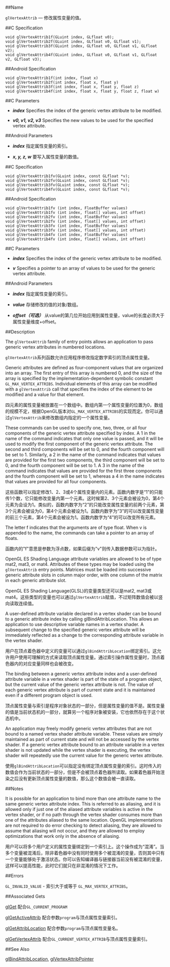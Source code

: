 ##Name

`glVertexAttrib` — 修改属性变量的值。

##C Specification

    void glVertexAttrib1f(GLuint index, GLfloat v0);
    void glVertexAttrib2f(GLuint index, GLfloat v0, GLfloat v1);
    void glVertexAttrib3f(GLuint index, GLfloat v0, GLfloat v1, GLfloat v2);
    void glVertexAttrib4f(GLuint index, GLfloat v0, GLfloat v1, GLfloat v2, GLfloat v3);

##Android Specification

    void glVertexAttrib1f(int index, float x)
    void glVertexAttrib2f(int index, float x, float y)
    void glVertexAttrib3f(int index, float x, float y, float z)
    void glVertexAttrib4f(int index, float x, float y, float z, float w)

##C Parameters

- ***index*** Specifies the index of the generic vertex attribute to be modified.

- ***v0, v1, v2, v3*** Specifies the new values to be used for the specified vertex attribute.

##Android Parameters

- ***index*** 指定属性变量的索引。

- ***x, y, z, w*** 要写入属性变量的数值。

##C Specification

    void glVertexAttrib1fv(GLuint index, const GLfloat *v);
    void glVertexAttrib2fv(GLuint index, const GLfloat *v);
    void glVertexAttrib3fv(GLuint index, const GLfloat *v);
    void glVertexAttrib4fv(GLuint index, const GLfloat *v);
 
##Android Specification

    void glVertexAttrib1fv (int index, FloatBuffer values)
    void glVertexAttrib1fv (int index, float[] values, int offset)
    void glVertexAttrib2fv (int index, FloatBuffer values)
    void glVertexAttrib2fv (int index, float[] values, int offset)
    void glVertexAttrib3fv (int index, FloatBuffer values)
    void glVertexAttrib3fv (int index, float[] values, int offset)
    void glVertexAttrib4fv (int index, FloatBuffer values)
    void glVertexAttrib4fv (int index, float[] values, int offset)

##C Parameters

- ***index*** Specifies the index of the generic vertex attribute to be modified.

- ***v*** Specifies a pointer to an array of values to be used for the generic vertex attribute.

##Android Parameters

- ***index*** 指定属性变量的索引。

- ***value*** 存储修改的值的对象/数组。

- ***offset（可选）*** 从value的第几位开始应用到属性变量，value的长度必须大于属性变量维度+offset。

##Description

The `glVertexAttrib` family of entry points allows an application to pass generic vertex attributes in numbered locations.

`glVertexAttrib`系列函数允许应用程序修改指定数字索引的顶点属性变量。

Generic attributes are defined as four-component values that are organized into an array. The first entry of this array is numbered 0, and the size of the array is specified by the implementation-dependent symbolic constant `GL_MAX_VERTEX_ATTRIBS`. Individual elements of this array can be modified with a `glVertexAttrib` call that specifies the index of the element to be modified and a value for that element.

四元素的属性变量被放置在一个数组中。数组内第一个属性变量的位置为0，数组的规模不定，根据OpenGL版本对`GL_MAX_VERTEX_ATTRIBS`的实现而定。你可以通过`glVertexAttrib`来修改数组内指定的一个属性变量。

These commands can be used to specify one, two, three, or all four components of the generic vertex attribute specified by index. A 1 in the name of the command indicates that only one value is passed, and it will be used to modify the first component of the generic vertex attribute. The second and third components will be set to 0, and the fourth component will be set to 1. Similarly, a 2 in the name of the command indicates that values are provided for the first two components, the third component will be set to 0, and the fourth component will be set to 1. A 3 in the name of the command indicates that values are provided for the first three components and the fourth component will be set to 1, whereas a 4 in the name indicates that values are provided for all four components.

这些函数可以指定修改1、2、3或4个属性变量内的元素。函数内数字是“1”的只能传1个数，它只能修改变量内第一个元素。这时候第2、3个元素会被设为0，第4个元素为会设为1。类似的，函数内数字为“2”的只能改变属性变量的前两个元素，第3个元素会被设为0，第4个元素会被设为1。函数内数字为“3”的可以改变属性变量的前三个元素，第4个元素会被设为1。函数内数字为“4”的可以改变所有元素。

The letter f indicates that the arguments are of type float. When v is appended to the name, the commands can take a pointer to an array of floats.

函数内的"f"意思是参数为浮点数，如果后缀为"v"则传入数据参数可以为指针。

OpenGL ES Shading Language attribute variables are allowed to be of type mat2, mat3, or mat4. Attributes of these types may be loaded using the `glVertexAttrib` entry points. Matrices must be loaded into successive generic attribute slots in column major order, with one column of the matrix in each generic attribute slot.

OpenGL ES Shading Language(GLSL)的变量类型还可以是mat2, mat3或mat4。这些类型的变量也可以通过`glVertexAttrib`赋值，不过矩阵数值会被以竖向读取连续值。

A user-defined attribute variable declared in a vertex shader can be bound to a generic attribute index by calling glBindAttribLocation. This allows an application to use descriptive variable names in a vertex shader. A subsequent change to the specified generic vertex attribute will be immediately reflected as a change to the corresponding attribute variable in the vertex shader.

用户在顶点着色器中定义的变量可以通过`glBindAttribLocation`绑定索引。这允许用户使用可理解的方式来读取顶点属性变量。通过索引操作属性变量时，顶点着色器内的对应变量同样也会被改变。

The binding between a generic vertex attribute index and a user-defined attribute variable in a vertex shader is part of the state of a program object, but the current value of the generic vertex attribute is not. The value of each generic vertex attribute is part of current state and it is maintained even if a different program object is used.

顶点属性变量与索引是程序对象状态的一部分，但是属性变量的值不是。属性变量的值是当前状态机的一部分，就算另一个程序对象被安装，它也依然存在于这个状态机中。

An application may freely modify generic vertex attributes that are not bound to a named vertex shader attribute variable. These values are simply maintained as part of current state and will not be accessed by the vertex shader. If a generic vertex attribute bound to an attribute variable in a vertex shader is not updated while the vertex shader is executing, the vertex shader will repeatedly use the current value for the generic vertex attribute.

使用`glBindAttribLocation`可以指定没有绑定顶点属性变量的索引。这时传入的数值会作为当前状态的一部分，但是不会被顶点着色器所读取。如果着色器开始渲染之后没有更新顶点属性变量的数值，那么这个数值会被一直读取。

##Notes

It is possible for an application to bind more than one attribute name to the same generic vertex attribute index. This is referred to as aliasing, and it is allowed only if just one of the aliased attribute variables is active in the vertex shader, or if no path through the vertex shader consumes more than one of the attributes aliased to the same location. OpenGL implementations are not required to do error checking to detect aliasing, they are allowed to assume that aliasing will not occur, and they are allowed to employ optimizations that work only in the absence of aliasing.

用户可以将多个用户定义的属性变量绑定到一个索引上。这个操作成为“混淆”。当多个变量被混淆后，除非着色器中没有同时使用多个被混淆的变量，否则其中只有一个变量能够处于激活状态。你可以告知编译器与链接器当前没有被混淆的变量，这样可以提高性能，此时它们就只在非混淆的情况下工作。

##Errors

`GL_INVALID_VALUE` - 索引大于或等于 `GL_MAX_VERTEX_ATTRIBS`。

##Associated Gets

[glGet](glGet.md) 配合`GL_CURRENT_PROGRAM`

[glGetActiveAttrib](glGetActiveAttrib.md) 配合参数`program`与顶点属性变量索引。

[glGetAttribLocation](glGetAttribLocation.md) 配合参数`program`与顶点属性变量名。

[glGetVertexAttrib](glGetVertexAttrib.md) 配合`GL_CURRENT_VERTEX_ATTRIB`与顶点属性变量索引。

##See Also

[glBindAttribLocation](glBindAttribLocation.md), [glVertexAttribPointer](glVertexAttribPointer.md)


